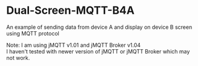 # Dual-Screen-MQTT-B4A
An example of sending data from device A and display on device B screen using MQTT protocol

Note:
I am using jMQTT v1.01 and jMQTT Broker v1.04 \
I haven't tested with newer version of jMQTT or jMQTT Broker which may not work.
